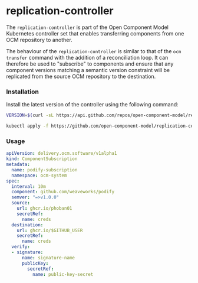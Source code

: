 # replication-controller

The `replication-controller` is part of the Open Component Model Kubernetes controller set that enables transferring components from one OCM repository to another.

The behaviour of the `replication-controller` is similar to that of the `ocm transfer` command with the addition of a reconciliation loop. It can therefore be used to "subscribe" to components and ensure that any component versions matching a semantic version constraint will be replicated from the source OCM repository to the destination.

### Installation

Install the latest version of the controller using the following command:

```bash
VERSION=$(curl -sL https://api.github.com/repos/open-component-model/replication-controller/releases/latest | jq -r '.name'

kubectl apply -f https://github.com/open-component-model/replication-controller/releases/download/$VERSION/install.yaml
```

### Usage

```yaml
apiVersion: delivery.ocm.software/v1alpha1
kind: ComponentSubscription
metadata:
  name: podify-subscription
  namespace: ocm-system
spec:
  interval: 10m
  component: github.com/weaveworks/podify
  semver: "=>v1.0.0"
  source:
    url: ghcr.io/phoban01
    secretRef:
      name: creds
  destination:
    url: ghcr.io/$GITHUB_USER
    secretRef:
      name: creds
  verify:
  - signature:
      name: signature-name
      publicKey:
        secretRef:
          name: public-key-secret
```
